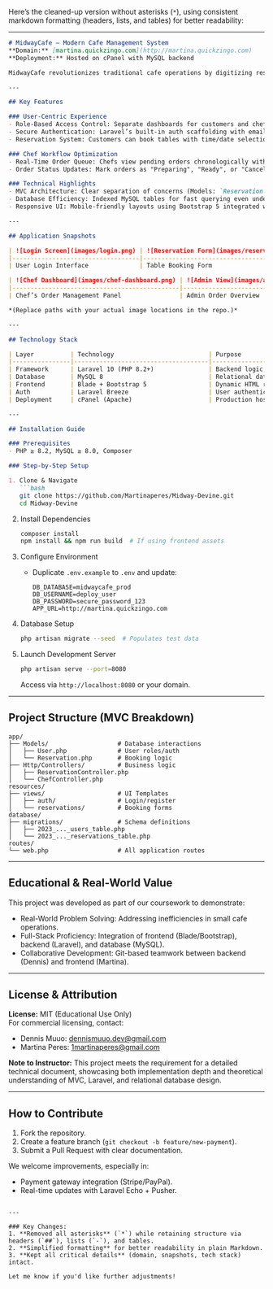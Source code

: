 Here’s the cleaned-up version without asterisks (`*`), using consistent markdown formatting (headers, lists, and tables) for better readability:

---

```markdown
# MidwayCafe – Modern Cafe Management System  
**Domain:** [martina.quickzingo.com](http://martina.quickzingo.com)  
**Deployment:** Hosted on cPanel with MySQL backend  

MidwayCafe revolutionizes traditional cafe operations by digitizing reservations, order management, and chef workflows. Designed as a full-stack web application, it empowers cafes to transition from paper-based systems to an efficient, scalable digital platform. Built with Laravel 10 and MySQL 8, the system adheres to MVC architecture for maintainability and follows industry-standard security practices.

---

## Key Features  

### User-Centric Experience  
- Role-Based Access Control: Separate dashboards for customers and chefs.  
- Secure Authentication: Laravel’s built-in auth scaffolding with email/password login.  
- Reservation System: Customers can book tables with time/date selection, with automatic conflict detection.  

### Chef Workflow Optimization  
- Real-Time Order Queue: Chefs view pending orders chronologically with priority flags.  
- Order Status Updates: Mark orders as "Preparing", "Ready", or "Cancelled" with timestamps.  

### Technical Highlights  
- MVC Architecture: Clear separation of concerns (Models: `Reservation.php`, `User.php`; Views: Blade templates; Controllers: `ReservationController.php`).  
- Database Efficiency: Indexed MySQL tables for fast querying even under high load.  
- Responsive UI: Mobile-friendly layouts using Bootstrap 5 integrated with Laravel Blade.  

---

## Application Snapshots  

| ![Login Screen](images/login.png) | ![Reservation Form](images/reservation.png) |  
|-----------------------------------|---------------------------------------------|  
| User Login Interface              | Table Booking Form                          |  

| ![Chef Dashboard](images/chef-dashboard.png) | ![Admin View](images/admin-orders.png)     |  
|----------------------------------------------|--------------------------------------------|  
| Chef’s Order Management Panel                | Admin Order Overview                       |  

*(Replace paths with your actual image locations in the repo.)*  

---

## Technology Stack  

| Layer          | Technology                          | Purpose                                  |  
|----------------|-------------------------------------|------------------------------------------|  
| Framework      | Laravel 10 (PHP 8.2+)               | Backend logic, routing, and security    |  
| Database       | MySQL 8                             | Relational data storage (users, orders) |  
| Frontend       | Blade + Bootstrap 5                 | Dynamic HTML rendering + UI components  |  
| Auth           | Laravel Breeze                      | User authentication flows               |  
| Deployment     | cPanel (Apache)                     | Production hosting                      |  

---

## Installation Guide  

### Prerequisites  
- PHP ≥ 8.2, MySQL ≥ 8.0, Composer  

### Step-by-Step Setup  

1. Clone & Navigate  
   ```bash
   git clone https://github.com/Martinaperes/Midway-Devine.git
   cd Midway-Devine
   ```

2. Install Dependencies  
   ```bash
   composer install
   npm install && npm run build  # If using frontend assets
   ```

3. Configure Environment  
   - Duplicate `.env.example` to `.env` and update:  
     ```env
     DB_DATABASE=midwaycafe_prod
     DB_USERNAME=deploy_user
     DB_PASSWORD=secure_password_123
     APP_URL=http://martina.quickzingo.com
     ```

4. Database Setup  
   ```bash
   php artisan migrate --seed  # Populates test data
   ```

5. Launch Development Server  
   ```bash
   php artisan serve --port=8080
   ```
   Access via `http://localhost:8080` or your domain.

---

## Project Structure (MVC Breakdown)  

```
app/
├── Models/                   # Database interactions
│   ├── User.php              # User roles/auth
│   └── Reservation.php       # Booking logic
├── Http/Controllers/         # Business logic
│   ├── ReservationController.php
│   └── ChefController.php
resources/
├── views/                    # UI Templates
│   ├── auth/                 # Login/register
│   └── reservations/         # Booking forms
database/
├── migrations/               # Schema definitions
│   ├── 2023_..._users_table.php
│   └── 2023_..._reservations_table.php
routes/
└── web.php                   # All application routes
```

---

## Educational & Real-World Value  

This project was developed as part of our coursework to demonstrate:  
- Real-World Problem Solving: Addressing inefficiencies in small cafe operations.  
- Full-Stack Proficiency: Integration of frontend (Blade/Bootstrap), backend (Laravel), and database (MySQL).  
- Collaborative Development: Git-based teamwork between backend (Dennis) and frontend (Martina).  

---

## License & Attribution  

**License:** MIT (Educational Use Only)  
For commercial licensing, contact:  
- Dennis Muuo: [dennismuuo.dev@gmail.com](mailto:dennismuuo.dev@gmail.com)  
- Martina Peres: [1martinaperes@gmail.com](mailto:1martinaperes@gmail.com)  

**Note to Instructor:** This project meets the requirement for a detailed technical document, showcasing both implementation depth and theoretical understanding of MVC, Laravel, and relational database design.  

---

## How to Contribute  

1. Fork the repository.  
2. Create a feature branch (`git checkout -b feature/new-payment`).  
3. Submit a Pull Request with clear documentation.  

We welcome improvements, especially in:  
- Payment gateway integration (Stripe/PayPal).  
- Real-time updates with Laravel Echo + Pusher.  
```

---

### Key Changes:  
1. **Removed all asterisks** (`*`) while retaining structure via headers (`##`), lists (`-`), and tables.  
2. **Simplified formatting** for better readability in plain Markdown.  
3. **Kept all critical details** (domain, snapshots, tech stack) intact.  

Let me know if you'd like further adjustments!

